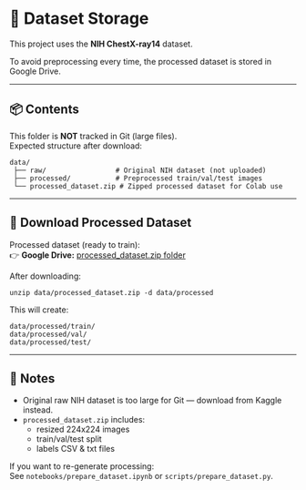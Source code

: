 # 📂 Dataset Storage

This project uses the **NIH ChestX-ray14** dataset.

To avoid preprocessing every time, the processed dataset is stored in Google Drive.

---

## 📦 Contents

This folder is **NOT** tracked in Git (large files).  
Expected structure after download:

```
data/
 ├── raw/                 # Original NIH dataset (not uploaded)
 ├── processed/           # Preprocessed train/val/test images
 └── processed_dataset.zip # Zipped processed dataset for Colab use
```

---

## 🔗 Download Processed Dataset

Processed dataset (ready to train):  
👉 **Google Drive:** [processed_dataset.zip folder](https://drive.google.com/drive/folders/1HLOxnhiwPN7Pj3-XISS6Co4JjtBhyrTD)

After downloading:

```
unzip data/processed_dataset.zip -d data/processed
```

This will create:

```
data/processed/train/
data/processed/val/
data/processed/test/
```

---

## 📝 Notes

- Original raw NIH dataset is too large for Git — download from Kaggle instead.
- `processed_dataset.zip` includes:
  - resized 224x224 images
  - train/val/test split
  - labels CSV & txt files

If you want to re-generate processing:  
See `notebooks/prepare_dataset.ipynb` or `scripts/prepare_dataset.py`.
